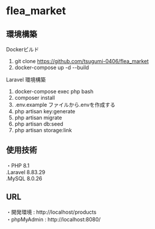 # flea_market

## 環境構築

Dockerビルド

1. git clone https://github.com/tsugumi-0406/flea_market<br>
2. docker-compose up -d --build

Laravel 環境構築

1. docker-compose exec php bash
2. composer install
3. .env.example ファイルから.envを作成する
4. php artisan key:generate
5. php artisan migrate
6. php artisan db:seed
7. php artisan storage:link

## 使用技術
・PHP 8.1  
.Laravel 8.83.29  
.MySQL 8.0.26  

## URL
・開発環境 : http://localhost/products<br>
・phpMyAdmin : http://localhost:8080/  
